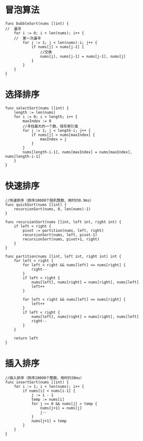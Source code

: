 # 冒泡算法


    func bubbleSort(nums []int) {
    //  遍寻
        for i := 0; i < len(nums); i++ {
        //  第一次遍寻
            for j := 1; j < len(nums)-i; j++ {
                if nums[j] < nums[j-1] {
                    //交换
                    nums[j], nums[j-1] = nums[j-1], nums[j]
                }
            }
        }
    }
    
    
#   选择排序

    func selectSort(nums []int) {
        length := len(nums)
        for i := 0; i < length; i++ {
            maxIndex := 0
            //寻找最大的一个数，保存索引值
            for j := 1; j < length-i; j++ {
                if nums[j] > nums[maxIndex] {
                    maxIndex = j
                }
            }
            nums[length-i-1], nums[maxIndex] = nums[maxIndex], nums[length-i-1]
        }
    }

#  快速排序

    //快速排序（排序10000个随机整数，用时约0.9ms）
    func quickSort(nums []int) {
        recursionSort(nums, 0, len(nums)-1)
    }
    
    func recursionSort(nums []int, left int, right int) {
        if left < right {
            pivot := partition(nums, left, right)
            recursionSort(nums, left, pivot-1)
            recursionSort(nums, pivot+1, right)
        }
    }
    
    func partition(nums []int, left int, right int) int {
        for left < right {
            for left < right && nums[left] <= nums[right] {
                right--
            }
            if left < right {
                nums[left], nums[right] = nums[right], nums[left]
                left++
            }
    
            for left < right && nums[left] <= nums[right] {
                left++
            }
            if left < right {
                nums[left], nums[right] = nums[right], nums[left]
                right--
            }
        }
    
        return left
    }


# 插入排序

    //插入排序（排序10000个整数，用时约30ms）
    func insertSort(nums []int) {
        for i := 1; i < len(nums); i++ {
            if nums[i] < nums[i-1] {
                j := i - 1
                temp := nums[i]
                for j >= 0 && nums[j] > temp {
                    nums[j+1] = nums[j]
                    j--
                }
                nums[j+1] = temp
            }
        }
    }

